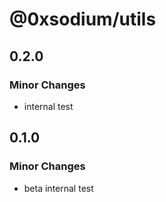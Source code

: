# @0xsodium/utils

## 0.2.0

### Minor Changes

- internal test

## 0.1.0

### Minor Changes

- beta internal test
